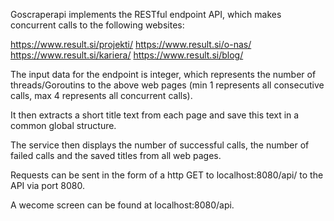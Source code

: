 Goscraperapi implements the RESTful endpoint API, which makes concurrent calls to the following websites:

https://www.result.si/projekti/ 
https://www.result.si/o-nas/
https://www.result.si/kariera/ 
https://www.result.si/blog/

The input data for the endpoint is integer, which represents the number of threads/Goroutins to the above web pages (min 1 represents all consecutive calls, max 4 represents all concurrent calls).

It then extracts a short title text from each page and save this text in a common global structure.

The service then displays the number of successful calls, the number of failed calls and the saved titles from all web pages.

Requests can be sent in the form of a http GET to localhost:8080/api/ to the API via port 8080.

A wecome screen can be found at localhost:8080/api.
